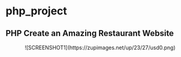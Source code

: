 # php_project

## PHP  Create an Amazing Restaurant Website

<p align="center" width="100%">
![SCREENSHOT1](https://zupimages.net/up/23/27/usd0.png)
</p>